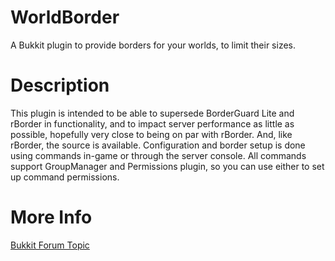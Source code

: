 WorldBorder
===========

A Bukkit plugin to provide borders for your worlds, to limit their sizes.

Description
===========

This plugin is intended to be able to supersede BorderGuard Lite and rBorder in functionality, and to impact server performance as little as possible, hopefully very close to being on par with rBorder. And, like rBorder, the source is available. Configuration and border setup is done using commands in-game or through the server console. All commands support GroupManager and Permissions plugin, so you can use either to set up command permissions.

More Info
=========

<a href="http://forums.bukkit.org/threads/worldborder-617.11309/">Bukkit Forum Topic</a>